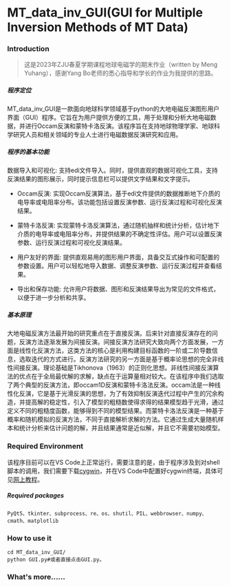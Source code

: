#  MT_data_inv_GUI(GUI for Multiple Inversion Methods of MT Data)

### Introduction
> 这是2023年ZJU春夏学期课程地球电磁学的期末作业（written by Meng Yuhang），感谢Yang Bo老师的悉心指导和学长的作业为我提供的思路。

##### 程序定位

MT_data_inv_GUI是一款面向地球科学领域基于python的大地电磁反演图形用户界面（GUI）程序。它旨在为用户提供方便的工具，用于处理和分析大地电磁数据，并进行Occam反演和蒙特卡洛反演。该程序旨在支持地球物理学家、地球科学研究人员和相关领域的专业人士进行电磁数据反演研究和应用。

##### 程序的基本功能

数据导入和可视化: 支持edi文件导入。同时，提供直观的数据可视化工具，支持反演结果的图形展示，同时提示信息栏可以提供文字结果和文字提示。

- Occam反演: 实现Occam反演算法，基于edi文件提供的数据推断地下介质的电导率或电阻率分布。该功能包括设置反演参数、运行反演过程和可视化反演结果。

- 蒙特卡洛反演: 实现蒙特卡洛反演算法，通过随机抽样和统计分析，估计地下介质的电导率或电阻率分布，并提供结果的不确定性评估。用户可以设置反演参数、运行反演过程和可视化反演结果。

- 用户友好的界面: 提供直观易用的图形用户界面，具备交互式操作和可配置的参数设置。用户可以轻松地导入数据、调整反演参数、运行反演过程并查看结果。

- 导出和保存功能: 允许用户将数据、图形和反演结果导出为常见的文件格式，以便于进一步分析和共享。

##### 基本原理

大地电磁反演方法最开始的研究重点在于直接反演。后来针对直接反演存在的问题，反演方法逐渐发展为间接反演。间接反演方法研究大致向两个方面发展，一方面是线性化反演方法，这类方法的核心是利用构建目标函数的一阶或二阶导数信息，选取迭代的方式进行。反演方法研究的另一方面是基于概率论思想的完全非线性间接反演。理论基础是Tikhonova（1963）的正则化思想。非线性间接反演算法的优点在于全局最优解的求解，缺点在于运算量相对较大。在该程序中我们选取了两个典型的反演方法，即occam1D反演和蒙特卡洛法反演。occam法是一种线性化反演，它是基于光滑反演的思想，为了有效抑制反演迭代过程中产生的冗余构造，并提高解的稳定性，引入了模型的粗糙数使得求得的结果模型趋于光滑，通过定义不同的粗糙度函数，能够得到不同的模型结果。而蒙特卡洛法反演是一种基于概率和随机模拟的反演方法，不同于直接解析求解的方法。它通过生成大量随机样本和统计分析来估计问题的解，并且结果通常是近似解，并且它不需要初始模型。

### Required Environment

 该程序目前可以在VS Code上正常运行，需要注意的是，由于程序涉及到对shell脚本的调用，我们需要下载[cygwin](https://cygwin.com/install.html)，并在VS Code中配置好cygwin终端，具体可见[网上教程](https://blog.csdn.net/yuliwen0418/article/details/121696691)。
 
##### Required packages

```shell
PyQt5、tkinter、subprocess、re、os、shutil、PIL、webbrowser、numpy、cmath、matplotlib
```

### How to use it

```shell
cd MT_data_inv_GUI/
python GUI.py#或者直接点击GUI.py。
```

### What's more......
